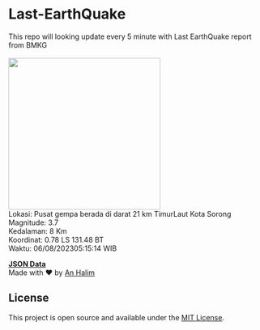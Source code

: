 # Last-EarthQuake
This repo will looking update every 5 minute with Last EarthQuake report from BMKG
<br>
<br>
<img src="https://static.bmkg.go.id/20230806051514.mmi.jpg" width="300"/>
<br>
Lokasi: Pusat gempa berada di darat 21 km TimurLaut Kota Sorong <br>
Magnitude: 3.7 <br>
Kedalaman: 8 Km <br>
Koordinat: 0.78 LS 131.48 BT <br>
Waktu: 06/08/202305:15:14 WIB <br>

<a href="./data/data.json">**JSON Data**</a>
<br>
Made with ❤️ by <a href="https://github.com/an-halim">An Halim</a>
## License

This project is open source and available under the [MIT License](LICENSE).
